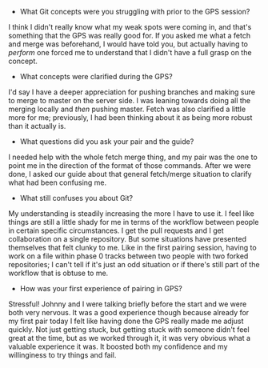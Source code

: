 * What Git concepts were you struggling with prior to the GPS session?

I think I didn't really know what my weak spots were coming in, and that's something that the GPS was really good for.  If you asked me what a fetch and merge was beforehand, I would have told you, but actually having to *perform* one forced me to understand that I didn't have a full grasp on the concept.

* What concepts were clarified during the GPS?

I'd say I have a deeper appreciation for pushing branches and making sure to merge to master on the server side.  I was leaning towards doing all the merging locally and *then* pushing master.  Fetch was also clarified a little more for me; previously, I had been thinking about it as being more robust than it actually is.

* What questions did you ask your pair and the guide?

I needed help with the whole fetch merge thing, and my pair was the one to point me in the direction of the format of those commands.  After we were done, I asked our guide about that general fetch/merge situation to clarify what had been confusing me.

* What still confuses you about Git?

My understanding is steadily increasing the more I have to use it.  I feel like things are still a little shady for me in terms of the workflow between people in certain specific circumstances.  I get the pull requests and I get collaboration on a single repository.  But some situations have presented themselves that felt clunky to me.  Like in the first pairing session, having to work on a file within phase 0 tracks between two people with two forked repositories; I can't tell if it's just an odd situation or if there's still part of the workflow that is obtuse to me.

* How was your first experience of pairing in GPS?

Stressful!  Johnny and I were talking briefly before the start and we were both very nervous.  It was a good experience though because already for my first pair today I felt like having done the GPS really made me adjust quickly.  Not just getting stuck, but getting stuck *with* someone didn't feel great at the time, but as we worked through it, it was very obvious what a valuable experience it was.  It boosted both my confidence and my willinginess to try things and fail.